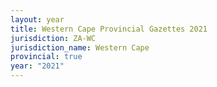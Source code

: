 ```yaml
---
layout: year
title: Western Cape Provincial Gazettes 2021
jurisdiction: ZA-WC
jurisdiction_name: Western Cape
provincial: true
year: "2021"
---
```


